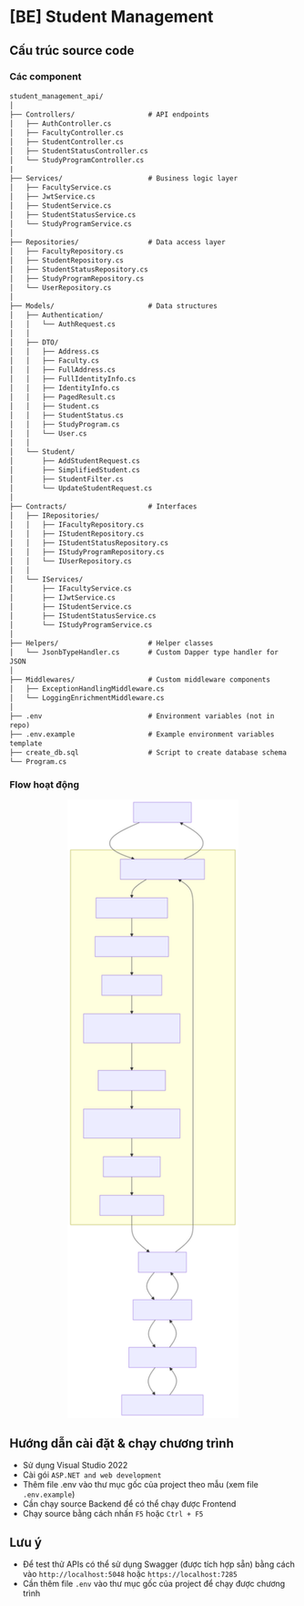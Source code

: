 ﻿# [BE] Student Management

## Cấu trúc source code
### Các component
```
student_management_api/
│
├── Controllers/                  # API endpoints
│   ├── AuthController.cs
│   ├── FacultyController.cs
│   ├── StudentController.cs
│   ├── StudentStatusController.cs
│   └── StudyProgramController.cs
|	
├── Services/                     # Business logic layer
│   ├── FacultyService.cs
│   ├── JwtService.cs
│   ├── StudentService.cs
│   ├── StudentStatusService.cs
│   └── StudyProgramService.cs
│
├── Repositories/                 # Data access layer
│   ├── FacultyRepository.cs
│   ├── StudentRepository.cs
│   ├── StudentStatusRepository.cs
│   ├── StudyProgramRepository.cs
│   └── UserRepository.cs
│
├── Models/                       # Data structures
│   ├── Authentication/
│   │   └── AuthRequest.cs
│   │
│   ├── DTO/                      
│   │   ├── Address.cs 
│   │   ├── Faculty.cs 
│   │   ├── FullAddress.cs 
│   │   ├── FullIdentityInfo.cs 
│   │   ├── IdentityInfo.cs 
│   │   ├── PagedResult.cs 
│   │   ├── Student.cs 
│   │   ├── StudentStatus.cs 
│   │   ├── StudyProgram.cs 
│   │   └── User.cs
│   │
│   └── Student/
│       ├── AddStudentRequest.cs  
│       ├── SimplifiedStudent.cs 
│       ├── StudentFilter.cs 
│       └── UpdateStudentRequest.cs 
│
├── Contracts/                    # Interfaces
│   ├── IRepositories/
│   │   ├── IFacultyRepository.cs
│   │   ├── IStudentRepository.cs
│   │   ├── IStudentStatusRepository.cs
│   │   ├── IStudyProgramRepository.cs
│   │   └── IUserRepository.cs
│   │
│   └── IServices/
│       ├── IFacultyService.cs
│       ├── IJwtService.cs
│       ├── IStudentService.cs
│       ├── IStudentStatusService.cs
│       └── IStudyProgramService.cs
│
├── Helpers/                      # Helper classes
│   └── JsonbTypeHandler.cs       # Custom Dapper type handler for JSON
│
├── Middlewares/                  # Custom middleware components
│   ├── ExceptionHandlingMiddleware.cs
│   └── LoggingEnrichmentMiddleware.cs
│
├── .env                          # Environment variables (not in repo)
├── .env.example                  # Example environment variables template
├── create_db.sql                 # Script to create database schema
└── Program.cs   
```
### Flow hoạt động
<div align=center>
	<img src="Documents/call_flow.svg" alt="Call Flow" width="300">
</div>


## Hướng dẫn cài đặt & chạy chương trình
- Sử dụng Visual Studio 2022
- Cài gói `ASP.NET and web development`
- Thêm file .env vào thư mục gốc của project theo mẫu (xem file `.env.example`)
- Cần chạy source Backend để có thể chạy được Frontend
- Chạy source bằng cách nhấn `F5` hoặc `Ctrl + F5`

## Lưu ý
- Để test thử APIs có thể sử dụng Swagger (được tích hợp sẵn) bằng cách vào `http://localhost:5048` hoặc `https://localhost:7285`
- Cần thêm file `.env` vào thư mục gốc của project để chạy được chương trình

